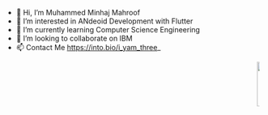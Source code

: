 - 👋 Hi, I’m Muhammed Minhaj Mahroof
- 👀 I’m interested in ANdeoid Development with Flutter
- 🌱 I’m currently learning Computer Science Engineering
- 💞️ I’m looking to collaborate on IBM
- 📫 Contact Me https://into.bio/i_yam_three_

<!---
i-yam-three/i-yam-three is a ✨ special ✨ repository because its `README.md` (this file) appears on your GitHub profile.
You can click the Preview link to take a look at your changes.
--->
<html><body><marquee behavior="scroll" direction="left"><img src="//www.html.am/images/html-codes/marquees/fish-swimming.gif" width="94" height="88" alt="Swimming fish" /></marquee>
</body></html>
